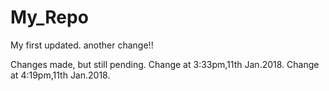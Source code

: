 # My_Repo
My first
updated.
another change!!

Changes made, but still pending.
Change at 3:33pm,11th Jan.2018.
Change at 4:19pm,11th Jan.2018.